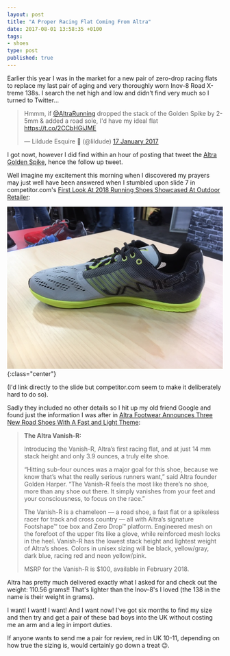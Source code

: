 ```yaml
---
layout: post
title: "A Proper Racing Flat Coming From Altra"
date: 2017-08-01 13:58:35 +0100
tags:
- shoes
type: post
published: true
---
```


Earlier this year I was in the market for a new pair of zero-drop racing flats to replace my last pair of aging and very thoroughly worn Inov-8 Road X-treme 138s. I search the net high and low and didn't find very much so I turned to Twitter...

<blockquote class="twitter-tweet" data-lang="en-gb" data-dnt="true" data-align="center"><p lang="en" dir="ltr">Hmmm, if <a href="https://twitter.com/AltraRunning">@AltraRunning</a> dropped the stack of the Golden Spike by 2-5mm &amp; added a road sole, I&#39;d have   my ideal flat <a href="https://t.co/2CCbHGiJME">https://t.co/2CCbHGiJME</a></p>&mdash; Lildude Esquire 🤘 (@lildude) <a href="https://twitter.com/lildude/status/821270976356904961">17 January 2017</a></blockquote>
<script async src="//platform.twitter.com/widgets.js" charset="utf-8"></script>

I got nowt, however I did find within an hour of posting that tweet the [Altra Golden Spike](https://www.altrarunning.com/men/golden-spike), hence the follow up tweet.

Well imagine my excitement this morning when I discovered my prayers may just well have been answered when I stumbled upon slide 7 in competitor.com's [First Look At 2018 Running Shoes Showcased At Outdoor Retailer](http://running.competitor.com/2017/07/shoes-and-gear/first-look-2018-running-shoes_166686):

![Altra Vanish-R](/img/Altra-Vanish-R.jpg){:class="center"}

(I'd link directly to the slide but competitor.com seem to make it deliberately hard to do so).

Sadly they included no other details so I hit up my old friend Google and found just the information I was after in [Altra Footwear Announces Three New Road Shoes With A Fast and Light Theme](http://www.endurancesportswire.com/altra-footwear-announces-three-new-road-shoes-with-a-fast-and-light-theme/):

> **The Altra Vanish-R:**
>
> Introducing the Vanish-R, Altra’s first racing flat, and at just 14 mm stack height and only 3.9 ounces, a truly elite shoe.
>
> “Hitting sub-four ounces was a major goal for this shoe, because we know that’s what the really serious runners want,” said Altra founder Golden Harper. “The Vanish-R feels the most like there’s no shoe, more than any shoe out there.  It simply vanishes from your feet and your consciousness, to focus on the race.”
>
> The Vanish-R is a chameleon — a road shoe, a fast flat or a spikeless racer for track and cross country — all with Altra’s signature Footshape™ toe box and Zero Drop™ platform. Engineered mesh on the forefoot of the upper fits like a glove, while reinforced mesh locks in the heel.  Vanish-R has the lowest stack height and lightest weight of Altra’s shoes. Colors in unisex sizing will be black, yellow/gray, dark blue, racing red and neon yellow/pink.
>
> MSRP for the Vanish-R is $100, available in February 2018.

Altra has pretty much delivered exactly what I asked for and check out the weight: 110.56 grams!! That's lighter than the Inov-8's I loved (the 138 in the name is their weight in grams).

I want! I want! I want! And I want now! I've got six months to find my size and then try and get a pair of these bad boys into the UK without costing me an arm and a leg in import duties.

If anyone wants to send me a pair for review, red in UK 10-11, depending on how true the sizing is, would certainly go down a treat 😉.

